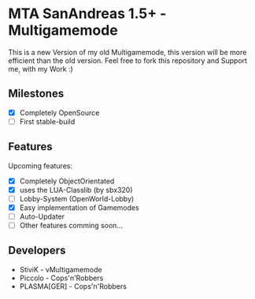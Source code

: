# MTA SanAndreas 1.5+ - Multigamemode
This is a new Version of my old Multigamemode, this version will be more efficient than the old version.
Feel free to fork this repository and Support me, with my Work :)

## Milestones
  - [x] Completely OpenSource
  - [ ] First stable-build

## Features
Upcoming features:
  - [x] Completely ObjectOrientated
  - [x] uses the LUA-Classlib (by sbx320)
  - [ ] Lobby-System (OpenWorld-Lobby)
  - [x] Easy implementation of Gamemodes
  - [ ] Auto-Updater
  - [ ] Other features comming soon...

## Developers
  - StiviK - vMultigamemode
  - Piccolo - Cops'n'Robbers
  - PLASMA[GER] - Cops'n'Robbers